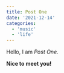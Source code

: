 ```yaml
---
title: Post One
date: '2021-12-14'
categories:
  - 'music'
  - 'life'
---
```


Hello, I am _Post One._

**Nice to meet you!**
